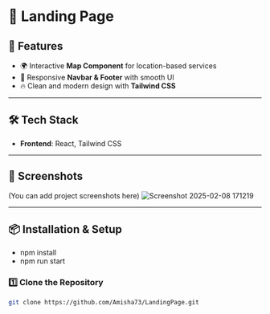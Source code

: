 # 🛵 Landing Page
## 🚀 Features

- 🌍 Interactive **Map Component** for location-based services
- 🎨 Responsive **Navbar & Footer** with smooth UI
- 🔥 Clean and modern design with **Tailwind CSS**
---

## 🛠️ Tech Stack

- **Frontend**: React, Tailwind CSS
---

## 📸 Screenshots
(You can add project screenshots here)
![Screenshot 2025-02-08 171219](https://github.com/user-attachments/assets/1dbf6e78-799f-4f01-97f0-592eccb06557)

---

## 📦 Installation & Setup

 - npm install
 - npm run start

### 1️⃣ Clone the Repository
```bash
git clone https://github.com/Amisha73/LandingPage.git
